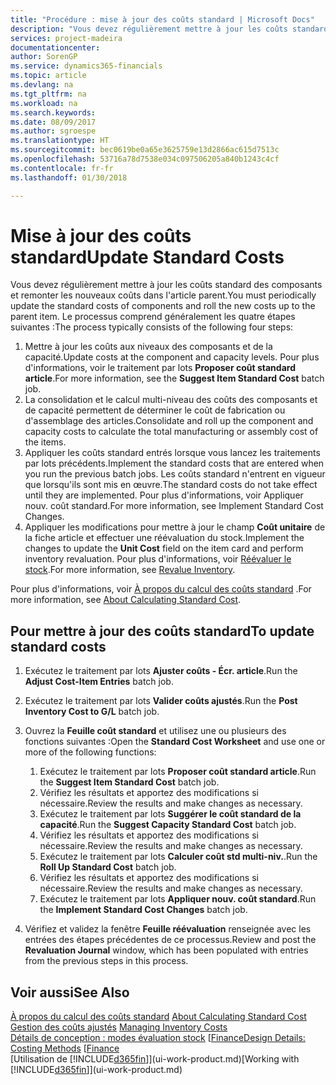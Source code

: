 ```yaml
---
title: "Procédure : mise à jour des coûts standard | Microsoft Docs"
description: "Vous devez régulièrement mettre à jour les coûts standard des composants et remonter les nouveaux coûts dans l'article parent."
services: project-madeira
documentationcenter: 
author: SorenGP
ms.service: dynamics365-financials
ms.topic: article
ms.devlang: na
ms.tgt_pltfrm: na
ms.workload: na
ms.search.keywords: 
ms.date: 08/09/2017
ms.author: sgroespe
ms.translationtype: HT
ms.sourcegitcommit: bec0619be0a65e3625759e13d2866ac615d7513c
ms.openlocfilehash: 53716a78d7538e034c097506205a840b1243c4cf
ms.contentlocale: fr-fr
ms.lasthandoff: 01/30/2018

---
```

# <a name="update-standard-costs"></a><span data-ttu-id="9b273-103">Mise à jour des coûts standard</span><span class="sxs-lookup"><span data-stu-id="9b273-103">Update Standard Costs</span></span>
<span data-ttu-id="9b273-104">Vous devez régulièrement mettre à jour les coûts standard des composants et remonter les nouveaux coûts dans l'article parent.</span><span class="sxs-lookup"><span data-stu-id="9b273-104">You must periodically update the standard costs of components and roll the new costs up to the parent item.</span></span> <span data-ttu-id="9b273-105">Le processus comprend généralement les quatre étapes suivantes :</span><span class="sxs-lookup"><span data-stu-id="9b273-105">The process typically consists of the following four steps:</span></span>  

1.  <span data-ttu-id="9b273-106">Mettre à jour les coûts aux niveaux des composants et de la capacité.</span><span class="sxs-lookup"><span data-stu-id="9b273-106">Update costs at the component and capacity levels.</span></span> <span data-ttu-id="9b273-107">Pour plus d'informations, voir le traitement par lots **Proposer coût standard article**.</span><span class="sxs-lookup"><span data-stu-id="9b273-107">For more information, see the **Suggest Item Standard Cost** batch job.</span></span>  
2.  <span data-ttu-id="9b273-108">La consolidation et le calcul multi-niveau des coûts des composants et de capacité permettent de déterminer le coût de fabrication ou d'assemblage des articles.</span><span class="sxs-lookup"><span data-stu-id="9b273-108">Consolidate and roll up the component and capacity costs to calculate the total manufacturing or assembly cost of the items.</span></span>  
3.  <span data-ttu-id="9b273-109">Appliquer les coûts standard entrés lorsque vous lancez les traitements par lots précédents.</span><span class="sxs-lookup"><span data-stu-id="9b273-109">Implement the standard costs that are entered when you run the previous batch jobs.</span></span> <span data-ttu-id="9b273-110">Les coûts standard n'entrent en vigueur que lorsqu'ils sont mis en œuvre.</span><span class="sxs-lookup"><span data-stu-id="9b273-110">The standard costs do not take effect until they are implemented.</span></span> <span data-ttu-id="9b273-111">Pour plus d'informations, voir Appliquer nouv. coût standard.</span><span class="sxs-lookup"><span data-stu-id="9b273-111">For more information, see Implement Standard Cost Changes.</span></span>  
4.  <span data-ttu-id="9b273-112">Appliquer les modifications pour mettre à jour le champ **Coût unitaire** de la fiche article et effectuer une réévaluation du stock.</span><span class="sxs-lookup"><span data-stu-id="9b273-112">Implement the changes to update the **Unit Cost** field on the item card and perform inventory revaluation.</span></span> <span data-ttu-id="9b273-113">Pour plus d'informations, voir [Réévaluer le stock](inventory-how-revalue-inventory.md).</span><span class="sxs-lookup"><span data-stu-id="9b273-113">For more information, see [Revalue Inventory](inventory-how-revalue-inventory.md).</span></span>  

<span data-ttu-id="9b273-114">Pour plus d'informations, voir [À propos du calcul des coûts standard](finance-about-calculating-standard-cost.md) .</span><span class="sxs-lookup"><span data-stu-id="9b273-114">For more information, see [About Calculating Standard Cost](finance-about-calculating-standard-cost.md).</span></span>  
## <a name="to-update-standard-costs"></a><span data-ttu-id="9b273-115">Pour mettre à jour des coûts standard</span><span class="sxs-lookup"><span data-stu-id="9b273-115">To update standard costs</span></span>  
1.  <span data-ttu-id="9b273-116">Exécutez le traitement par lots **Ajuster coûts - Écr. article**.</span><span class="sxs-lookup"><span data-stu-id="9b273-116">Run the **Adjust Cost-Item Entries** batch job.</span></span>  
2.  <span data-ttu-id="9b273-117">Exécutez le traitement par lots **Valider coûts ajustés**.</span><span class="sxs-lookup"><span data-stu-id="9b273-117">Run the **Post Inventory Cost to G/L** batch job.</span></span>  
3.  <span data-ttu-id="9b273-118">Ouvrez la **Feuille coût standard** et utilisez une ou plusieurs des fonctions suivantes :</span><span class="sxs-lookup"><span data-stu-id="9b273-118">Open the **Standard Cost Worksheet** and use one or more of the following functions:</span></span>  

    1.  <span data-ttu-id="9b273-119">Exécutez le traitement par lots **Proposer coût standard article**.</span><span class="sxs-lookup"><span data-stu-id="9b273-119">Run the **Suggest Item Standard Cost** batch job.</span></span>  
    2.  <span data-ttu-id="9b273-120">Vérifiez les résultats et apportez des modifications si nécessaire.</span><span class="sxs-lookup"><span data-stu-id="9b273-120">Review the results and make changes as necessary.</span></span>  
    3.  <span data-ttu-id="9b273-121">Exécutez le traitement par lots **Suggérer le coût standard de la capacité**.</span><span class="sxs-lookup"><span data-stu-id="9b273-121">Run the **Suggest Capacity Standard Cost** batch job.</span></span>  
    4.  <span data-ttu-id="9b273-122">Vérifiez les résultats et apportez des modifications si nécessaire.</span><span class="sxs-lookup"><span data-stu-id="9b273-122">Review the results and make changes as necessary.</span></span>
    5. <span data-ttu-id="9b273-123">Exécutez le traitement par lots **Calculer coût std multi-niv.**.</span><span class="sxs-lookup"><span data-stu-id="9b273-123">Run the **Roll Up Standard Cost** batch job.</span></span>
    6.  <span data-ttu-id="9b273-124">Vérifiez les résultats et apportez des modifications si nécessaire.</span><span class="sxs-lookup"><span data-stu-id="9b273-124">Review the results and make changes as necessary.</span></span>
    7.  <span data-ttu-id="9b273-125">Exécutez le traitement par lots **Appliquer nouv. coût standard**.</span><span class="sxs-lookup"><span data-stu-id="9b273-125">Run the **Implement Standard Cost Changes** batch job.</span></span>  
4.  <span data-ttu-id="9b273-126">Vérifiez et validez la fenêtre **Feuille réévaluation** renseignée avec les entrées des étapes précédentes de ce processus.</span><span class="sxs-lookup"><span data-stu-id="9b273-126">Review and post the **Revaluation Journal** window, which has been populated with entries from the previous steps in this process.</span></span>  

## <a name="see-also"></a><span data-ttu-id="9b273-127">Voir aussi</span><span class="sxs-lookup"><span data-stu-id="9b273-127">See Also</span></span>  
 <span data-ttu-id="9b273-128">[À propos du calcul des coûts standard](finance-about-calculating-standard-cost.md) </span><span class="sxs-lookup"><span data-stu-id="9b273-128">[About Calculating Standard Cost](finance-about-calculating-standard-cost.md) </span></span>  
 <span data-ttu-id="9b273-129">[Gestion des coûts ajustés](finance-manage-inventory-costs.md) </span><span class="sxs-lookup"><span data-stu-id="9b273-129">[Managing Inventory Costs](finance-manage-inventory-costs.md) </span></span>  
 <span data-ttu-id="9b273-130">[Détails de conception : modes évaluation stock](design-details-costing-methods.md) [[Finance](finance.md)</span><span class="sxs-lookup"><span data-stu-id="9b273-130">[Design Details: Costing Methods](design-details-costing-methods.md) [[Finance](finance.md)</span></span>  
 <span data-ttu-id="9b273-131">[Utilisation de [!INCLUDE[d365fin](includes/d365fin_md.md)]](ui-work-product.md)</span><span class="sxs-lookup"><span data-stu-id="9b273-131">[Working with [!INCLUDE[d365fin](includes/d365fin_md.md)]](ui-work-product.md)</span></span>  

